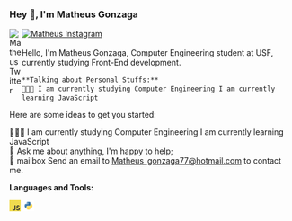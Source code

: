 ### Hey 👋, I'm Matheus Gonzaga
<a href="https://www.instagram.com/matheusgonzaaga/">
  <img align=""left" alt="Matheus Instagram" width="22px" src="https://cdn.jsdelivr.net/npm/simple-icons@v3/icons/instagram.svg" />
                                                                                                                                </a>
    <a href="https://twitter.com/borrachaum">
  <img align="left" alt="Matheus Twitter" width="22px" src="https://cdn.jsdelivr.net/npm/simple-icons@v3/icons/twitter.svg" />
                                                                                                                           </a>
    <br />
    <br />
 Hello, I'm Matheus Gonzaga, Computer Engineering student at USF, currently studying Front-End development.
  
    
    
    **Talking about Personal Stuffs:**
    👨🏽‍💻 I am currently studying Computer Engineering I am currently learning JavaScript

Here are some ideas to get you started:


  👨🏽‍💻 I am currently studying Computer Engineering I am currently learning JavaScript <br />
  🤔 Ask me about anything, I'm happy to help; <br />
  📝 mailbox Send an email to Matheus_gonzaga77@hotmail.com to contact me.
  
  **Languages and Tools:**
  
  <code><img height="20" src="https://raw.githubusercontent.com/github/explore/80688e429a7d4ef2fca1e82350fe8e3517d3494d/topics/javascript/javascript.png"></code>
  <code><img height="20" src="https://raw.githubusercontent.com/github/explore/80688e429a7d4ef2fca1e82350fe8e3517d3494d/topics/python/python.png"></code>
